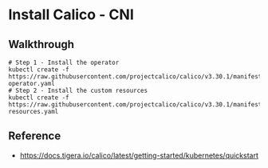 # Install Calico - CNI 

## Walkthrough 

```
# Step 1 - Install the operator
kubectl create -f https://raw.githubusercontent.com/projectcalico/calico/v3.30.1/manifests/tigera-operator.yaml
# Step 2 - Install the custom resources 
kubectl create -f https://raw.githubusercontent.com/projectcalico/calico/v3.30.1/manifests/custom-resources.yaml
```

## Reference 

  * https://docs.tigera.io/calico/latest/getting-started/kubernetes/quickstart
